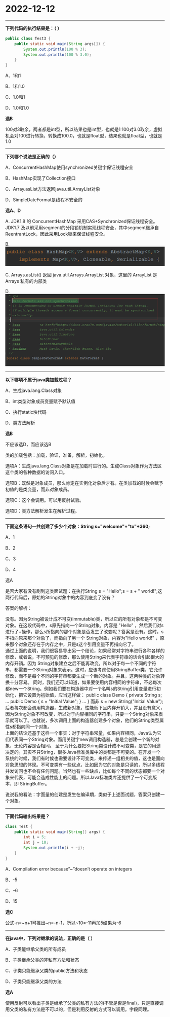 # 2022-12-12

---

**下列代码的执行结果是：（ ）**

```java
public class Test3 {
    public static void main(String args[]) {
        System.out.println(100 % 3);
        System.out.println(100 % 3.0);
    }
}
```

A、1和1

B、1和1.0

C、1.0和1

D、1.0和1.0

**选B**

100对3取余，两者都是int型，所以结果也是int型，也就是1
100对3.0取余，虚拟机会对100进行转换，转换成100.0，也就是float型，结果也就是float型，也就是1.0

---

**下列哪个说法是正确的（）**

A、ConcurrentHashMap使用synchronized关键字保证线程安全

B、HashMap实现了Collection接口

C、Array.asList方法返回java.util.ArrayList对象

D、SimpleDateFormat是线程不安全的

**选A、D**

A. JDK1.8 的 ConcurrentHashMap 采用CAS+Synchronized保证线程安全。 JDK1.7
及以前采用segment的分段锁机制实现线程安全，其中segment继承自ReentrantLock，因此采用Lock锁来保证线程安全。

B.
![1](images/1.png)

C. Arrays.asList()  返回 java.util.Arrays.ArrayList 对象，这里的 ArrayList 是 Arrays 私有的内部类

D.
![2](images/2.png)

---

**以下哪项不属于java类加载过程？**

A、生成java.lang.Class对象

B、int类型对象成员变量赋予默认值

C、执行static块代码

D、类方法解析

**选B**

不应该选D，而应该选B

类的加载包括：加载，验证，准备，解析，初始化。

选项A：生成java.lang.Class对象是在加载时进行的。生成Class对象作为方法区这个类的各种数据的访问入口。

选项B：既然是对象成员，那么肯定在实例化对象后才有。在类加载的时候会赋予初值的是类变量，而非对象成员。

选项C：这个会调用。可以用反射试验。

选项D：类方法解析发生在解析过程。

---

**下面这条语句一共创建了多少个对象：String s="welcome"+"to"+360;**

A、1

B、2

C、3

D、4

选A

是否大家有没有刷到这类面试题：在执行String s = "Hello";s = s + " world!";这两行代码后，原始的String对象中的内容到底变了没有？

答案的解析：

没有。因为String被设计成不可变(immutable)类，所以它的所有对象都是不可变对象。在这段代码中，s原先指向一个String对象，内容是 "Hello"
，然后我们对s进行了+操作，那么s所指向的那个对象是否发生了改变呢？答案是没有。这时，s不指向原来那个对象了，而指向了另一个 String对象，内容为"Hello world!"
，原来那个对象还存在于内存之中，只是s这个引用变量不再指向它了。    
通过上面的说明，我们很容易导出另一个结论，如果经常对字符串进行各种各样的修改，或者说，不可预见的修改，那么使用String来代表字符串的话会引起很大的内存开销。因为
String对象建立之后不能再改变，所以对于每一个不同的字符串，都需要一个String对象来表示。这时，应该考虑使用StringBuffer类，它允许修改，而不是每个不同的字符串都要生成一个新的对象。并且，这两种类的对象转换十分容易。
同时，我们还可以知道，如果要使用内容相同的字符串，不必每次都new一个String。例如我们要在构造器中对一个名叫s的String引用变量进行初始化，把它设置为初始值，应当这样做： public class Demo { private
String s; ... public Demo { s = "Initial Value"; } ... } 而非 s = new String("Initial Value");    
后者每次都会调用构造器，生成新对象，性能低下且内存开销大，并且没有意义，因为String对象不可改变，所以对于内容相同的字符串，只要一个String对象来表示就可以了。也就说，多次调用上面的构造器创建多个对象，他们的String类型属性s都指向同一个对象。    
上面的结论还基于这样一个事实：对于字符串常量，如果内容相同，Java认为它们代表同一个String对象。而用关键字new调用构造器，总是会创建一个新的对象，无论内容是否相同。
至于为什么要把String类设计成不可变类，是它的用途决定的。其实不只String，很多Java标准类库中的类都是不可变的。在开发一个系统的时候，我们有时候也需要设计不可变类，来传递一组相关的值，这也是面向对象思想的体现。不可变类有一些优点，比如因为它的对象是只读的，所以多线程并发访问也不会有任何问题。当然也有一些缺点，比如每个不同的状态都要一个对象来代表，可能会造成性能上的问题。所以Java标准类库还提供了一个可变版本，即
StringBuffer。

说说我的看法：字面量的创建是发生在编译期，类似于上述面试题，答案只创建一个对象。

---

**下面代码输出结果是？**

```java
class Test {
    public static void main(String[] args) {
        int i = 5;
        int j = 10;
        System.out.println(i + ~j);
    }
}
```

A、Compilation error because”~”doesn’t operate on integers

B、-5

C、-6

D、15

**选C**

公式-n=~n+1可推出~n=-n-1，所以~10=-11再加5结果为-6

---

**在java中，下列对继承的说法，正确的是（ ）**

A、子类能继承父类的所有成员

B、子类继承父类的非私有方法和状态

C、子类只能继承父类的public方法和状态

D、子类只能继承父类的方法

**选A**

使用反射可以看出子类是继承了父类的私有方法的(不管是否是final)，只是直接调用父类的私有方法是不可以的，但是利用反射的方式可以调用。字段同理。
